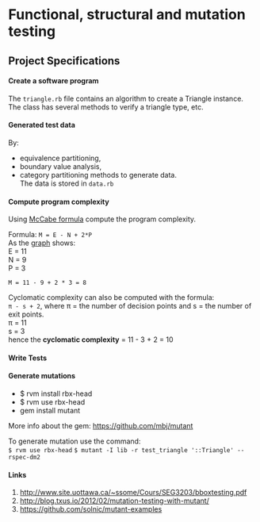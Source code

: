 # Functional, structural and mutation testing #

## Project Specifications ##

#### Create a software program ####

The ```triangle.rb``` file contains an algorithm to create a Triangle instance.  
The class has several methods to verify a triangle type, etc.

#### Generated test data ####
By:
  * equivalence partitioning,
  * boundary value analysis,
  * category partitioning methods to generate data.  
The data is stored in ```data.rb```

#### Compute program complexity ####
Using [McCabe formula](http://en.wikipedia.org/wiki/Cyclomatic_complexity) compute the program complexity.

Formula: ```M = E - N + 2*P```  
As the [graph](https://www.dropbox.com/s/es4461j38iz1r4i/graph.jpg) shows:  
E = 11  
N = 9  
P = 3  

```M = 11 - 9 + 2 * 3 = 8```  

Cyclomatic complexity can also be computed with the formula:  
```π - s + 2```, where π = the number of decision points and s = the number of exit points.  
π = 11  
s = 3  
hence the **cyclomatic complexity** = 11 - 3 + 2 = 10
 

#### Write Tests ####

#### Generate mutations ####
* $ rvm install rbx-head
* $ rvm use rbx-head
* gem install mutant  

More info about the gem: https://github.com/mbj/mutant  

To generate mutation use the command:  
```$ rvm use rbx-head```
```$ mutant -I lib -r test_triangle '::Triangle' --rspec-dm2```

#### Links ####
1. http://www.site.uottawa.ca/~ssome/Cours/SEG3203/bboxtesting.pdf
2. http://blog.txus.io/2012/02/mutation-testing-with-mutant/
3. https://github.com/solnic/mutant-examples

